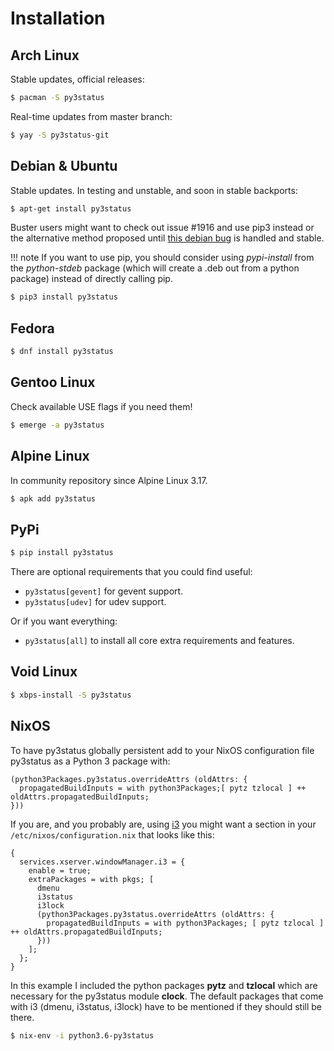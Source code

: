# Installation

## Arch Linux

Stable updates, official releases:

```bash
$ pacman -S py3status
```

Real-time updates from master branch:

```bash
$ yay -S py3status-git
```

## Debian & Ubuntu

Stable updates. In testing and unstable, and soon in stable backports:

```bash
$ apt-get install py3status
```

Buster users might want to check out issue #1916 and use pip3 instead or the alternative method proposed until [this debian bug](https://bugs.debian.org/890329) is handled and stable.

!!! note
    If you want to use pip, you should consider using *pypi-install* from
    the *python-stdeb* package (which will create a .deb out from a python
    package) instead of directly calling pip.

```bash
$ pip3 install py3status
```

## Fedora

```bash
$ dnf install py3status
```

## Gentoo Linux

Check available USE flags if you need them!

```bash
$ emerge -a py3status
```

## Alpine Linux

In community repository since Alpine Linux 3.17.

```bash
$ apk add py3status
```

## PyPi

```bash
$ pip install py3status
```

There are optional requirements that you could find useful:

- `py3status[gevent]` for gevent support.
- `py3status[udev]` for udev support.

Or if you want everything:

- `py3status[all]` to install all core extra requirements and features.

## Void Linux

```bash
$ xbps-install -S py3status
```

## NixOS

To have py3status globally persistent add to your NixOS configuration file
py3status as a Python 3 package with:

```
(python3Packages.py3status.overrideAttrs (oldAttrs: {
  propagatedBuildInputs = with python3Packages;[ pytz tzlocal ] ++ oldAttrs.propagatedBuildInputs;
}))
```

If you are, and you probably are, using [i3](https://i3wm.org/) you
might want a section in your `/etc/nixos/configuration.nix` that looks
like this:

```
{
  services.xserver.windowManager.i3 = {
    enable = true;
    extraPackages = with pkgs; [
      dmenu
      i3status
      i3lock
      (python3Packages.py3status.overrideAttrs (oldAttrs: {
        propagatedBuildInputs = with python3Packages; [ pytz tzlocal ] ++ oldAttrs.propagatedBuildInputs;
      }))
    ];
  };
}
```

In this example I included the python packages **pytz** and **tzlocal**
which are necessary for the py3status module **clock**. The default
packages that come with i3 (dmenu, i3status, i3lock) have to be
mentioned if they should still be there.

```bash
$ nix-env -i python3.6-py3status
```
